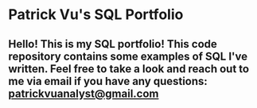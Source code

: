 # Patrick Vu's SQL Portfolio
## Hello! This is my SQL portfolio! This code repository contains some examples of SQL I've written. Feel free to take a look and reach out to me via email if you have any questions: patrickvuanalyst@gmail.com
